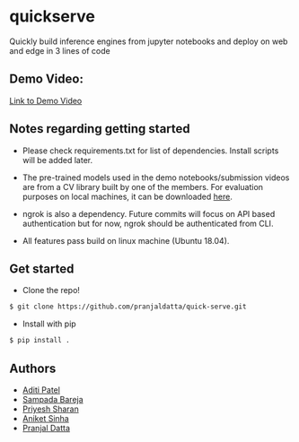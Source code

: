 # quickserve

Quickly build inference engines from jupyter notebooks and deploy on web and edge in 3 lines of code

## Demo Video:
[Link to Demo Video](https://youtu.be/K-rTLp5RrQQ)

## Notes regarding getting started

* Please check requirements.txt for list of dependencies. Install scripts will be added later.

* The pre-trained models used in the demo notebooks/submission videos are from a CV library built by one of the members. For evaluation purposes on local machines, it can be downloaded [here](https://github.com/pranjaldatta/PyVision).

* ngrok is also a dependency. Future commits will focus on API based authentication but for now, ngrok should be authenticated from CLI. 

* All features pass build on linux machine (Ubuntu 18.04).

## Get started

* Clone the repo!

```sh
$ git clone https://github.com/pranjaldatta/quick-serve.git
```

* Install with pip

```sh
$ pip install .
```

## Authors

* [Aditi Patel](https://github.com/Aditipatel02)
* [Sampada Bareja](https://github.com/sampadabareja)
* [Priyesh Sharan](https://github.com/Priyesh2000)
* [Aniket Sinha](https://github.com/aniketkishore100)
* [Pranjal Datta](https://github.com/pranjaldatta)
